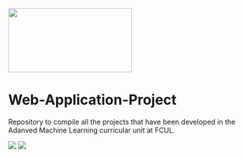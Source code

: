 <img src="https://ciencias.ulisboa.pt/sites/default/files/Ciencias_Logo_Azul-01.png" width="250" height="130">

# Web-Application-Project


Repository to compile all the projects that have been developed in the Adanved Machine Learning curricular unit at FCUL.

<img src="https://imgur.com/a/W5Vu59y">

<img src="https://imgur.com/a/DwPuwdw">
